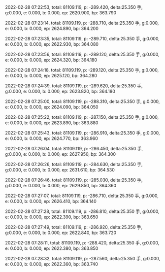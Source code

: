 2022-02-28 07:22:53, total: 81109.119, p: -289.420, delta:25.350 手, g:0.000, e: 0.000, b: 0.000, ep: 2620.900, bp: 363.790

2022-02-28 07:23:14, total: 81109.119, p: -288.710, delta:25.350 手, g:0.000, e: 0.000, b: 0.000, ep: 2624.890, bp: 364.200

2022-02-28 07:23:35, total: 81109.119, p: -289.710, delta:25.350 手, g:0.000, e: 0.000, b: 0.000, ep: 2622.930, bp: 364.080

2022-02-28 07:23:56, total: 81109.119, p: -289.120, delta:25.350 手, g:0.000, e: 0.000, b: 0.000, ep: 2624.320, bp: 364.180

2022-02-28 07:24:18, total: 81109.119, p: -289.120, delta:25.350 手, g:0.000, e: 0.000, b: 0.000, ep: 2625.120, bp: 364.280

2022-02-28 07:24:39, total: 81109.119, p: -289.620, delta:25.350 手, g:0.000, e: 0.000, b: 0.000, ep: 2623.820, bp: 364.180

2022-02-28 07:25:00, total: 81109.119, p: -288.310, delta:25.350 手, g:0.000, e: 0.000, b: 0.000, ep: 2624.090, bp: 364.050

2022-02-28 07:25:22, total: 81109.119, p: -287.150, delta:25.350 手, g:0.000, e: 0.000, b: 0.000, ep: 2623.890, bp: 363.880

2022-02-28 07:25:43, total: 81109.119, p: -286.910, delta:25.350 手, g:0.000, e: 0.000, b: 0.000, ep: 2624.770, bp: 363.960

2022-02-28 07:26:04, total: 81109.119, p: -286.450, delta:25.350 手, g:0.000, e: 0.000, b: 0.000, ep: 2627.950, bp: 364.300

2022-02-28 07:26:26, total: 81109.119, p: -284.630, delta:25.350 手, g:0.000, e: 0.000, b: 0.000, ep: 2631.610, bp: 364.530

2022-02-28 07:26:46, total: 81109.119, p: -285.030, delta:25.350 手, g:0.000, e: 0.000, b: 0.000, ep: 2629.850, bp: 364.360

2022-02-28 07:27:07, total: 81109.119, p: -286.710, delta:25.350 手, g:0.000, e: 0.000, b: 0.000, ep: 2626.410, bp: 364.140

2022-02-28 07:27:28, total: 81109.119, p: -286.810, delta:25.350 手, g:0.000, e: 0.000, b: 0.000, ep: 2622.390, bp: 363.650

2022-02-28 07:27:49, total: 81109.119, p: -286.920, delta:25.350 手, g:0.000, e: 0.000, b: 0.000, ep: 2622.840, bp: 363.720

2022-02-28 07:28:11, total: 81109.119, p: -288.420, delta:25.350 手, g:0.000, e: 0.000, b: 0.000, ep: 2622.380, bp: 363.850

2022-02-28 07:28:32, total: 81109.119, p: -287.560, delta:25.350 手, g:0.000, e: 0.000, b: 0.000, ep: 2622.360, bp: 363.740